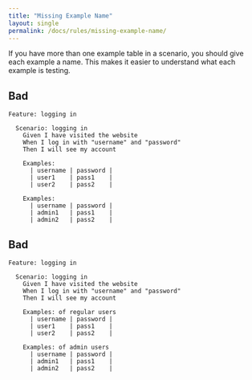 ```yaml
---
title: "Missing Example Name"
layout: single
permalink: /docs/rules/missing-example-name/
---
```


If you have more than one example table in a scenario, you should give each example a name. This makes it easier to understand what each example is testing.

## Bad

```gherkin
Feature: logging in

  Scenario: logging in
    Given I have visited the website
    When I log in with "username" and "password"
    Then I will see my account

    Examples:
      | username | password |
      | user1    | pass1    |
      | user2    | pass2    |

    Examples:
      | username | password |
      | admin1   | pass1    |
      | admin2   | pass2    |
```

## Bad

```gherkin
Feature: logging in

  Scenario: logging in
    Given I have visited the website
    When I log in with "username" and "password"
    Then I will see my account

    Examples: of regular users
      | username | password |
      | user1    | pass1    |
      | user2    | pass2    |

    Examples: of admin users
      | username | password |
      | admin1   | pass1    |
      | admin2   | pass2    |
```

